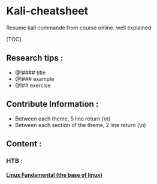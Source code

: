 # Kali-cheatsheet
Resume kali commande from course online. well explained

[TOC]

## Research tips :

- @!#### title
- @!### example
- @!## exercise

## Contribute Information :

- Between each theme, 5 line return (\n)
- Between each section of the theme, 2 line return (\n)

## Content : 

### HTB :

#### 	[Linux Fundamental (the base of linux)](https://github.com/DixLan/kali-cheatsheet/blob/master/HTB/Linux%20Fundamental.txt)

​	







